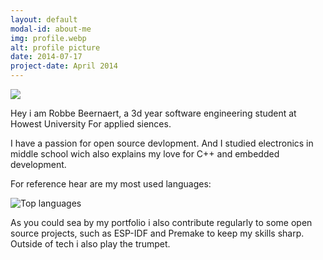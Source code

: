 ```yaml
---
layout: default
modal-id: about-me
img: profile.webp
alt: profile picture
date: 2014-07-17
project-date: April 2014
---
```


<img src="img/about/github-header-image.png" class = "img-responsive">

Hey i am Robbe Beernaert, a 3d year software engineering student at Howest University For applied siences.

I have a passion for open source devlopment.
And I studied electronics in middle school wich also explains my love for C++ and embedded development.

For reference hear are my most used languages:

<picture>
  <source
    srcset="https://github-readme-stats.vercel.app/api/top-langs/?username=lolrobbe2&hide=TypeScript,Python,CMake&layout=compact&theme=vision-friendly-dark"
    media="(prefers-color-scheme: dark)"
  />
  <source
    srcset="https://github-readme-stats.vercel.app/api/top-langs/?username=lolrobbe2&hide=TypeScript,Python,CMake&layout=compact&theme=ambient_gradient"
    media="(prefers-color-scheme: light), (prefers-color-scheme: no-preference)"
  />
  <img
    src="https://github-readme-stats.vercel.app/api/top-langs/?username=lolrobbe2&hide=TypeScript,Python,CMake&layout=compact"
    alt="Top languages"
  />
</picture>

As you could sea by my portfolio i also contribute regularly to some open source projects, such as ESP-IDF and Premake to keep my skills sharp. Outside of tech i also play the trumpet.
